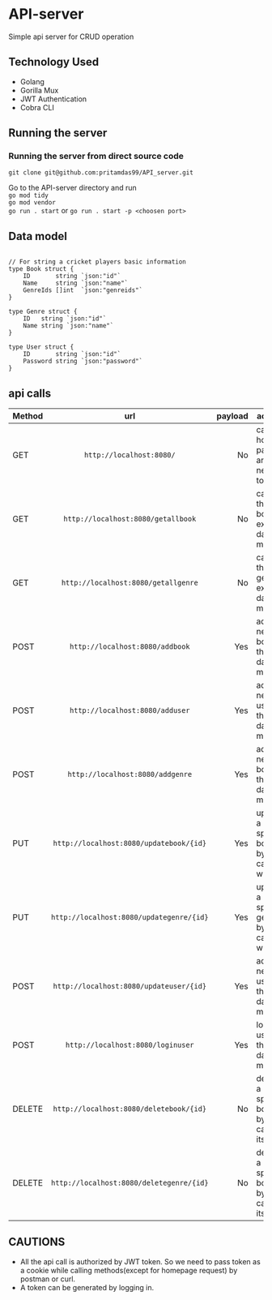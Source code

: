 # API-server #
Simple api server for CRUD operation <br>
## Technology Used ##
- Golang
- Gorilla Mux
- JWT Authentication
- Cobra CLI
## Running the server ##
### Running the server from direct source code ##
```git clone git@github.com:pritamdas99/API_server.git``` <br>

Go to the API-server directory and run <br>
```go mod tidy``` <br>
```go mod vendor``` <br>
```go run . start``` or ```go run . start -p <choosen port>```

## Data model ##
<pre><code>
// For string a cricket players basic information
type Book struct {
	ID       string `json:"id"`
	Name     string `json:"name"`
	GenreIds []int  `json:"genreids"`
}

type Genre struct {
	ID   string `json:"id"`
	Name string `json:"name"`
}

type User struct {
	ID       string `json:"id"`
	Password string `json:"password"`
}
</code></pre>

## api calls ##

| Method |                     url                      | payload | actions                                    |
|--------|:--------------------------------------------:|--------:|--------------------------------------------|
| GET    |         ```http://localhost:8080/```         |      No | call home page and get new token           |
| GET    |    ```http://localhost:8080/getallbook```    |      No | call all the books exist in data model     |
| GET    |   ```http://localhost:8080/getallgenre```    |      No | call all the genres exist in data model    |
| POST   |     ```http://localhost:8080/addbook```      |     Yes | add new book in the data model             |
| POST   |     ```http://localhost:8080/adduser```      |     Yes | add new user in the data model             |
| POST   |     ```http://localhost:8080/addgenre```     |     Yes | add new book in the data model             |
| PUT    | ```http://localhost:8080/updatebook/{id}```  |     Yes | update a specific book by calling with id  |
| PUT    | ```http://localhost:8080/updategenre/{id}``` |     Yes | update a specific genre by calling with id |
| POST   | ```http://localhost:8080/updateuser/{id}```  |     Yes | add new user in the data model             |
| POST   |    ```http://localhost:8080/loginuser```     |     Yes | login a user in the data model             |
| DELETE | ```http://localhost:8080/deletebook/{id}```  |      No | delete a specific book by calling its id   |
| DELETE | ```http://localhost:8080/deletegenre/{id}``` |      No | delete a specific book by calling its id   |


## CAUTIONS ##
- All the api call is authorized by JWT token. So we need to pass token as a cookie while calling methods(except for homepage request) by postman or curl.
- A token can be generated by logging in.